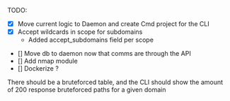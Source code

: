 TODO:
- [x] Move current logic to Daemon and create Cmd project for the CLI
- [X] Accept wildcards in scope for subdomains
    - Added accept_subdomains field per scope
- [] Move db to daemon now that comms are through the API
- [] Add nmap module
- [] Dockerize ?


There should be a bruteforced table, and the CLI should show the amount of 200 response bruteforced paths for a given domain
